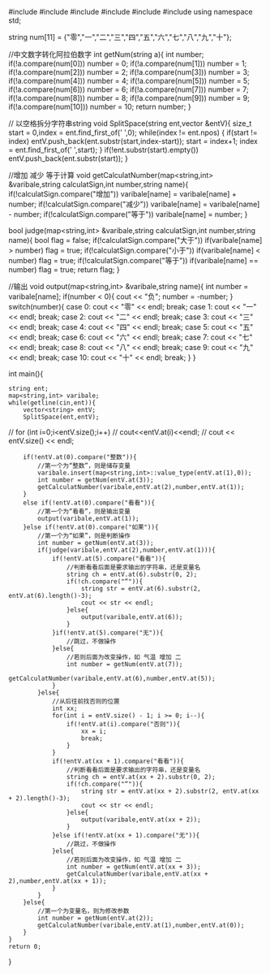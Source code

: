 #include<iostream>
#include<string>
#include <vector>
#include<cstring>
#include<map>
#include <typeinfo>
using namespace std;

string num[11] = {"零","一","二","三","四","五","六","七","八","九","十"};

//中文数字转化阿拉伯数字
int getNum(string a){
	int number;
	if(!a.compare(num[0]))	number = 0;
	if(!a.compare(num[1]))	number = 1;
	if(!a.compare(num[2]))	number = 2;
	if(!a.compare(num[3]))	number = 3;
	if(!a.compare(num[4]))	number = 4;
	if(!a.compare(num[5]))	number = 5;
	if(!a.compare(num[6]))	number = 6;
	if(!a.compare(num[7]))	number = 7;
	if(!a.compare(num[8]))	number = 8;
	if(!a.compare(num[9]))	number = 9;
	if(!a.compare(num[10]))	number = 10;
	return number;
} 

// 以空格拆分字符串string 
void SplitSpace(string ent,vector<string> &entV){
	size_t start = 0,index = ent.find_first_of(' ',0);
    while(index != ent.npos)
    {
        if(start != index)
            entV.push_back(ent.substr(start,index-start));
        start = index+1;
        index = ent.find_first_of(' ',start);
    }
	if(!ent.substr(start).empty())
        entV.push_back(ent.substr(start));
}

//增加 减少 等于计算 
void getCalculatNumber(map<string,int> &varibale,string calculatSign,int number,string name){
	if(!calculatSign.compare("增加"))	varibale[name] = varibale[name] + number;
	if(!calculatSign.compare("减少"))	varibale[name] = varibale[name] - number;
	if(!calculatSign.compare("等于"))	varibale[name] = number;
}

bool judge(map<string,int> &varibale,string calculatSign,int number,string name){
	bool flag = false;
	if(!calculatSign.compare("大于"))
		if(varibale[name] > number)    flag = true;
	if(!calculatSign.compare("小于"))
		if(varibale[name] < number)    flag = true; 
	if(!calculatSign.compare("等于"))
		if(varibale[name] == number)   flag = true;
	return flag;
}

//输出
void output(map<string,int> &varibale,string name){
	int number = varibale[name];
	if(number < 0){
		cout << "负";
		number = -number; 
		}
	switch(number){
		case 0: cout << "零" << endl; break;
		case 1: cout << "一" << endl; break; 
		case 2: cout << "二" << endl; break; 
		case 3: cout << "三" << endl; break; 
		case 4: cout << "四" << endl; break; 
		case 5: cout << "五" << endl; break; 
		case 6: cout << "六" << endl; break; 
		case 7: cout << "七" << endl; break; 
		case 8: cout << "八" << endl; break; 
		case 9: cout << "九" << endl; break; 
		case 10: cout << "十" << endl; break; 
	}
} 

int main(){
	
	string ent;
	map<string,int> varibale;
	while(getline(cin,ent)){
		vector<string> entV;
    	SplitSpace(ent,entV);
//    	for (int i=0;i<entV.size();i++)
//        	cout<<entV.at(i)<<endl;
//        cout << entV.size() << endl;
		
		if(!entV.at(0).compare("整数")){
			//第一个为“整数”，则是储存变量 
			varibale.insert(map<string,int>::value_type(entV.at(1),0));
			int number = getNum(entV.at(3));
			getCalculatNumber(varibale,entV.at(2),number,entV.at(1));
		}
		else if(!entV.at(0).compare("看看")){
			//第一个为“看看”，则是输出变量 
			output(varibale,entV.at(1));
		}else if(!entV.at(0).compare("如果")){
			//第一个为“如果”，则是判断操作 
			int number = getNum(entV.at(3));
			if(judge(varibale,entV.at(2),number,entV.at(1))){
				if(!entV.at(5).compare("看看")){
					//判断看看后面是要求输出的字符串，还是变量名 
					string ch = entV.at(6).substr(0, 2);
					if(!ch.compare("“")){
						string str = entV.at(6).substr(2, entV.at(6).length()-3);
						cout << str << endl;
					}else{
						output(varibale,entV.at(6));
					} 
				}if(!entV.at(5).compare("无")){
					//跳过，不做操作 
				}else{
					//若则后面为改变操作，如 气温 增加 二 
					int number = getNum(entV.at(7));
					getCalculatNumber(varibale,entV.at(6),number,entV.at(5));
				} 
			}else{
				//从后往前找否则的位置 
				int xx;
				for(int i = entV.size() - 1; i >= 0; i--){
					if(!entV.at(i).compare("否则")){
						xx = i;
						break;
					}
				}
				if(!entV.at(xx + 1).compare("看看")){
					//判断看看后面是要求输出的字符串，还是变量名
					string ch = entV.at(xx + 2).substr(0, 2);
					if(!ch.compare("“")){
						string str = entV.at(xx + 2).substr(2, entV.at(xx + 2).length()-3);
						cout << str << endl;
					}else{
						output(varibale,entV.at(xx + 2));
					}
				}else if(!entV.at(xx + 1).compare("无")){
					//跳过，不做操作 
				}else{
					//若则后面为改变操作，如 气温 增加 二 
					int number = getNum(entV.at(xx + 3));
					getCalculatNumber(varibale,entV.at(xx + 2),number,entV.at(xx + 1));
				} 
			}
		}else{
			//第一个为变量名，则为修改参数 
			int number = getNum(entV.at(2));
			getCalculatNumber(varibale,entV.at(1),number,entV.at(0));
		}
	}
	return 0;
} 
